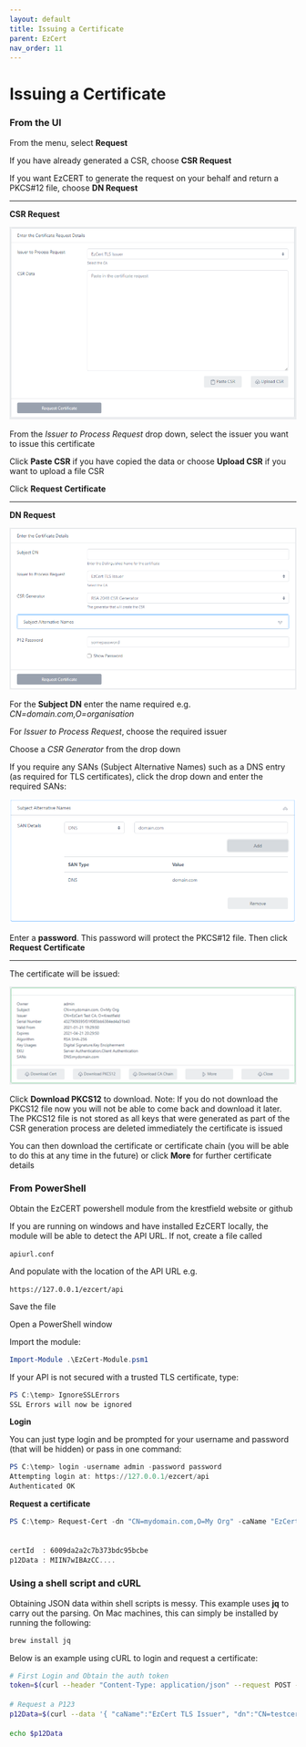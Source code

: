 ```yaml
---
layout: default
title: Issuing a Certificate
parent: EzCert
nav_order: 11
---
```


# Issuing a Certificate



### From the UI

From the menu, select **Request**  

If you have already generated a CSR, choose **CSR Request**  

If you want EzCERT to generate the request on your behalf and return a PKCS#12 file, choose **DN Request**  

---

**CSR Request**  

<img src=".\images\csr_request.png" alt="image-20210121192327033" style="zoom:67%;" />

From the *Issuer to Process Request* drop down, select the issuer you want to issue this certificate  

Click **Paste CSR** if you have copied the data or choose **Upload CSR** if you want to upload a file CSR  

Click **Request Certificate**

---

**DN Request**

<img src=".\images\dn_request.png" alt="image-20210121192611044" style="zoom:67%;" />

For the **Subject DN** enter the name required e.g. *CN=domain.com,O=organisation*  

For *Issuer to Process Request*, choose the required issuer  

Choose a *CSR Generator* from the drop down  

If you require any SANs (Subject Alternative Names) such as a DNS entry (as required for TLS certificates), click the drop down and enter the required SANs:

<img src=".\images\sans.png" alt="image-20210121192822632" style="zoom:67%;" />

Enter a **password**. This password will protect the PKCS#12 file. Then click **Request Certificate**

---

The certificate will be issued:

<img src=".\images\cert_issued.png" alt="image-20210121193025891" style="zoom:67%;" />

Click **Download PKCS12** to download. Note: If you do not download the PKCS12 file now you will not be able to come back and download it later. The PKCS12 file is not stored as all keys that were generated as part of the CSR generation process are deleted immediately the certificate is issued  

You can then download the certificate or certificate chain (you will be able to do this at any time in the future) or click **More** for further certificate details



### From PowerShell

Obtain the EzCERT powershell module from the krestfield website or github  

If you are running on windows and have installed EzCERT locally, the module will be able to detect the API URL. If not, create a file called  

``apiurl.conf``

And populate with the location of the API URL e.g.  

``https://127.0.0.1/ezcert/api``

Save the file  

  

Open a PowerShell window  

Import the module:

```powershell
Import-Module .\EzCert-Module.psm1
```

If your API is not secured with a trusted TLS certificate, type:

```powershell
PS C:\temp> IgnoreSSLErrors
SSL Errors will now be ignored
```

**Login**

You can just type login and be prompted for your username and password (that will be hidden) or pass in one command:

```powershell
PS C:\temp> login -username admin -password password
Attempting login at: https://127.0.0.1/ezcert/api
Authenticated OK
```

**Request a certificate** 

```powershell
PS C:\temp> Request-Cert -dn "CN=mydomain.com,O=My Org" -caName "EzCert TLS Issuer" -csrGeneratorName "RSA 2048 CSR Generator" -subjectAltNames @('DNS:www.mydomain.com','DNS:www.mydomain2.com') -p12Password password | Format-List


certId  : 6009da2a2c7b373bdc95bcbe
p12Data : MIIN7wIBAzCC....
```



### Using a shell script and cURL

Obtaining JSON data within shell scripts is messy. This example uses **jq** to carry out the parsing. On Mac machines, this can simply be installed by running the following:

```bash
brew install jq
```

Below is an example using cURL to login and request a certificate:

```bash
# First Login and Obtain the auth token
token=$(curl --header "Content-Type: application/json" --request POST --data '{"username":"admin","password":"password"}' --insecure https://127.0.0.1/ezcert/api/login | jq -r '.token')

# Request a P123
p12Data=$(curl --data '{ "caName":"EzCert TLS Issuer", "dn":"CN=testcert.com", "csrGeneratorName":"RSA 2048 CSR Generator", "p12Password":"password" }' --header "Content-Type: application/json" --header "Authorization: Bearer $token" --request POST --insecure https://127.0.0.1/ezcert/api/certs/request | jq -r '.p12Data')

echo $p12Data
```











